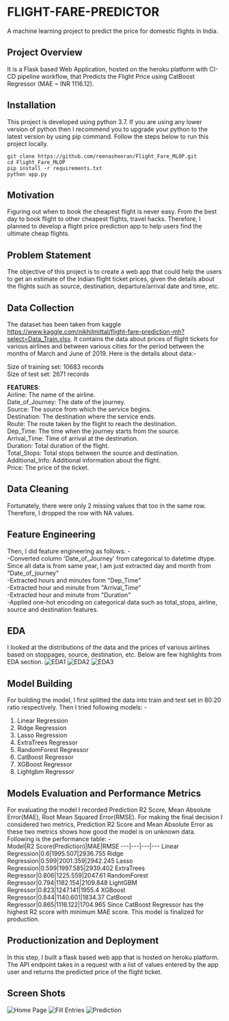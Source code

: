 # FLIGHT-FARE-PREDICTOR 
A machine learning project to predict the price for domestic flights in India.
## Project Overview
It is a Flask based Web Application, hosted on the heroku platform with CI-CD pipeline workflow, that Predicts the Flight Price using CatBoost Regressor (MAE ~ INR 1116.12).
## Installation
This project is developed using python 3.7. If you are using any lower version of python then I recommend you to upgrade your python to the latest version by using pip command. Follow the steps below to run this project locally.
```
git clone https://github.com/reenasheoran/Flight_Fare_MLOP.git
cd Flight_Fare_MLOP
pip install -r requirements.txt
python app.py
```
## Motivation
Figuring out when to book the cheapest flight is never easy. From the best day to book flight to other cheapest flights, travel hacks. Therefore, I planned to develop a flight price prediction app to help users find the ultimate cheap flights.
## Problem Statement
The objective of this project is to create a web app that could help the users to get an estimate of the Indian flight ticket prices, given the details about the flights such as source, destination, departure/arrival date and time, etc.
## Data Collection
The dataset has been taken from kaggle https://www.kaggle.com/nikhilmittal/flight-fare-prediction-mh?select=Data_Train.xlsx. It contains the data about prices of flight tickets for various airlines and between various cities for the period between the months of March and June of 2019. Here is the details about data:-

Size of training set: 10683 records<br>
Size of test set: 2671 records

**FEATURES**: <br>
Airline: The name of the airline.<br>
Date_of_Journey: The date of the journey.<br>
Source: The source from which the service begins.<br>
Destination: The destination where the service ends.<br>
Route: The route taken by the flight to reach the destination.<br>
Dep_Time: The time when the journey starts from the source.<br>
Arrival_Time: Time of arrival at the destination.<br>
Duration: Total duration of the flight.<br>
Total_Stops: Total stops between the source and destination.<br>
Additional_Info: Additional information about the flight.<br>
Price: The price of the ticket.<br>
## Data Cleaning
Fortunately, there were only 2 missing values that too in the same row. Therefore, I dropped the row with NA values. 
## Feature Engineering
Then, I did feature engineering as follows: - <br>
-Converted column 'Date_of_Journey' from categorical to datetime dtype. Since all data is from same year, I am just extracted day and month from "Date_of_journey"<br>
-Extracted hours and minutes form "Dep_Time" <br>
-Extracted hour and minute from "Arrival_Time" <br>
-Extracted hour and minute from "Duration"<br>
-Applied one-hot encoding on categorical data such as total_stops, airline, source and destination features.<br>
## EDA
I looked at the distributions of the data and the prices of various airlines based on stoppages, source, destination, etc. Below are few highlights from EDA section.
![EDA1](https://github.com/reenasheoran/Flight_Fare_MLOP/blob/main/static/4.png)
![EDA2](https://github.com/reenasheoran/Flight_Fare_MLOP/blob/main/static/5.png)
![EDA3](https://github.com/reenasheoran/Flight_Fare_MLOP/blob/main/static/6.png)
## Model Building
For building the model, I first splitted the data into train and test set in 80:20 ratio respectively. Then I tried following models: -<br>
1. Linear Regression  <br>
2. Ridge Regression <br>
3. Lasso Regression<br>
4. ExtraTrees Regressor <br>
5. RandomForest Regressor <br>
6. CatBoost Regressor <br>
7. XGBoost Regressor <br>
8. Lightgbm Regressor
## Models Evaluation and Performance Metrics
For evaluating the model I recorded Prediction R2 Score, Mean Absolute Error(MAE), Root Mean Squared Error(RMSE). For making the final decision I considered two metrics, Prediction R2 Score and Mean Absolute Error as these two metrics shows how good the model is on unknown data. Following is the performance table: - <br>
Model|R2 Score(Prediction)|MAE|RMSE
---|---|---|---
Linear Regression|0.6|1995.507|2936.755
Ridge Regression|0.599|2001.359|2942.245
Lasso Regression|0.599|1997.585|2939.402
ExtraTrees Regressor|0.806|1225.559|2047.61
RandomForest Regressor|0.794|1182.154|2109.848
LightGBM Regressor|0.823|1247.141|1955.4
XGBoost Regressor|0.844|1140.601|1834.37
CatBoost Regressor|0.865|1116.122|1704.965
Since CatBoost Regressor has the highest R2 score with minimum MAE score. This model is finalized for production.
## Productionization and Deployment
In this step, I built a flask based web app that is hosted on heroku platform. The API endpoint takes in a request with a list of values entered by the app user and returns the predicted price of the flight ticket.
## Screen Shots
![Home Page](https://github.com/reenasheoran/Flight_Fare_MLOP/blob/main/static/1.png)
![Fill Entries](https://github.com/reenasheoran/Flight_Fare_MLOP/blob/main/static/2.png)
![Prediction](https://github.com/reenasheoran/Flight_Fare_MLOP/blob/main/static/3.png)

